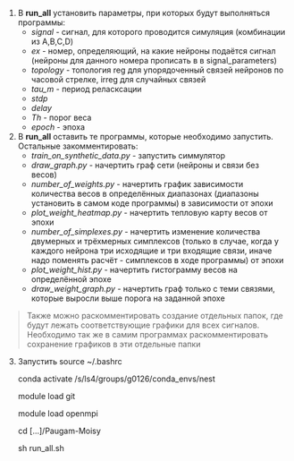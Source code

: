 1. В **run_all** установить параметры, при которых будут выполняться программы:
	- *signal* - сигнал, для которого проводится симуляция (комбинации из A,B,C,D)
	- *ex* - номер, определяющий, на какие нейроны подаётся сигнал (нейроны для данного номера прописать в в signal_parameters)
	- *topology* - топология reg для упорядоченный связей нейронов по часовой стрелке, irreg для случайных связей
	- *tau_m* - период реласксации
	- *stdp*
	- *delay* 
	- *Th* - порог веса
	- *epoch* - эпоха
2. В **run_all** оставить те программы, которые необходимо запустить. Остальные закомментировать:
	- *train_on_synthetic_data.py* - запустить симмулятор
	- *draw_graph.py* - начертить граф сети (нейроны и связи без весов)
	- *number_of_weights.py* - начертить график зависимости количества весов в определённых диапазонах (диапазоны установить в самом коде программы) в зависимости от эпохи
	- *plot_weight_heatmap.py* - начертить тепловую карту весов от эпохи
	- *number_of_simplexes.py* - начертить изменение количества двумерных и трёхмерных симплексов (только в случае, когда у каждого нейрона три исходящие и три входящие связи, иначе надо поменять расчёт - симплексов в ходе программы) от эпохи
	- *plot_weight_hist.py* - начертить гистограмму весов на определённой эпохе
	- *draw_weight_graph.py* - начертить граф только с теми связями, которые выросли выше порога на заданной эпохе
>Также можно раскомментировать создание отдельных папок, где будут лежать соответствующие графики для всех сигналов. Необходимо так же в самим программах раскомментировать сохранение графиков в эти отдельные папки

3. Запустить
	source ~/.bashrc
	
 	conda activate /s/ls4/groups/g0126/conda_envs/nest
	
 	module load git
	
 	module load openmpi
	
 	cd [...]/Paugam-Moisy
	
 	sh run_all.sh

